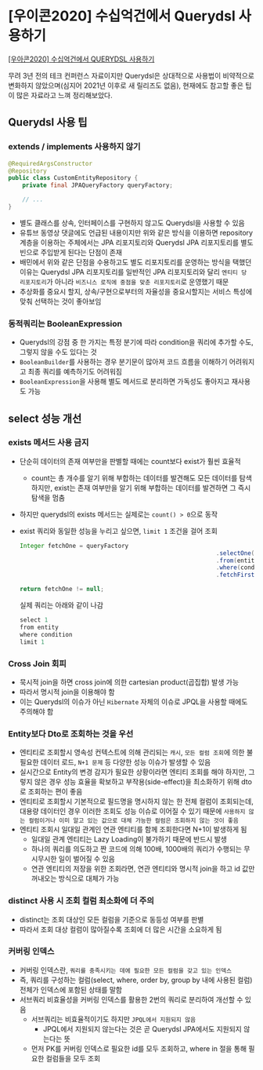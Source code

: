 # [우이콘2020] 수십억건에서 Querydsl 사용하기

[[우아콘2020] 수십억건에서 QUERYDSL 사용하기](https://youtu.be/zMAX7g6rO_Y)

무려 3년 전의 테크 컨퍼런스 자료이지만 Querydsl은 상대적으로 사용법이 비약적으로 변화하지 않았으며(심지어 2021년 이후로 새 릴리즈도 없음), 현재에도 참고할 좋은 팁이 많은 자료라고 느껴 정리해보았다.

## Querydsl 사용 팁

### extends / implements 사용하지 않기

```java
@RequiredArgsConstructor
@Repository
public class CustomEntityRepository {
	private final JPAQueryFactory queryFactory;

	// ...
}
```

- 별도 클래스를 상속, 인터페이스를 구현하지 않고도 Querydsl을 사용할 수 있음
- 유튜브 동영상 댓글에도 언급된 내용이지만 위와 같은 방식을 이용하면 repository 계층을 이용하는 주체에서는 JPA 리포지토리와 Querydsl JPA 리포지토리를 별도 빈으로 주입받게 된다는 단점이 존재
- 배민에서 위와 같은 단점을 수용하고도 별도 리포지토리를 운영하는 방식을 택했던 이유는 Querydsl JPA 리포지토리를 일반적인 JPA 리포지토리와 달리 `엔티티 당 리포지토리`가 아니라 `비즈니스 로직에 중점을 맞춘 리포지토리`로 운영했기 때문
- 추상화를 중요시 할지, 상속/구현으로부터의 자율성을 중요시할지는 서비스 특성에 맞춰 선택하는 것이 좋아보임

### 동적쿼리는 BooleanExpression

- Querydsl의 강점 중 한 가지는 특정 분기에 따라 condition을 쿼리에 추가할 수도, 그렇지 않을 수도 있다는 것
- `BooleanBuilder`를 사용하는 경우 분기문이 많아져 코드 흐름을 이해하기 어려워지고 최종 쿼리를 예측하기도 어려워짐
- `BooleanExpression`을 사용해 별도 메서드로 분리하면 가독성도 좋아지고 재사용도 가능

## select 성능 개선

### exists 메서드 사용 금지

- 단순히 데이터의 존재 여부만을 판별할 때에는 count보다 exist가 훨씬 효율적
    - count는 총 개수를 알기 위해 부합하는 데이터를 발견해도 모든 데이터를 탐색하지만, exist는 존재 여부만을 알기 위해 부합하는 데이터를 발견하면 그 즉시 탐색을 멈춤
- 하지만 querydsl의 exists 메서드는 실제로는 `count() > 0`으로 동작
- exist 쿼리와 동일한 성능을 누리고 싶으면, `limit 1` 조건을 걸어 조회
    
    ```java
    Integer fetchOne = queryFactory
    														.selectOne()
    														.from(entity)
    														.where(condition)
    														.fetchFirst(); // limit 1
    
    return fetchOne != null;
    ```
    
    실제 쿼리는 아래와 같이 나감
    
    ```java
    select 1
    from entity
    where condition
    limit 1
    ```
    

### Cross Join 회피

- 묵시적 join을 하면 cross join에 의한 cartesian product(곱집합) 발생 가능
- 따라서 명시적 join을 이용해야 함
- 이는 Querydsl의 이슈가 아닌 `Hibernate` 자체의 이슈로 JPQL을 사용할 때에도 주의해야 함

### Entity보다 Dto로 조회하는 것을 우선

- 엔티티로 조회할시 영속성 컨텍스트에 의해 관리되는 `캐시`, `모든 컬럼 조회`에 의한 불필요한 데이터 로드, `N+1 문제` 등 다양한 성능 이슈가 발생할 수 있음
- 실시간으로 Entity의 변경 감지가 필요한 상황이라면 엔티티 조회를 해야 하지만, 그렇지 않은 경우 성능 효율을 확보하고 부작용(side-effect)을 최소화하기 위해 dto로 조회하는 편이 좋음
- 엔티티로 조회할시 기본적으로 필드명을 명시하지 않는 한 전체 컬럼이 조회되는데, 대용량 데이터인 경우 이러한 조회도 성능 이슈로 이어질 수 있기 때문에 `사용하지 않는 컬럼이거나 이미 알고 있는 값으로 대체 가능한 컬럼은 조회하지 않는 것이 좋음`
- 엔티티 조회시 일대일 관계인 연관 엔티티를 함께 조회한다면 N+1이 발생하게 됨
    - 일대일 관계 엔티티는 Lazy Loading이 불가하기 때문에 반드시 발생
    - 하나의 쿼리를 의도하고 짠 코드에 의해 100배, 1000배의 쿼리가 수행되는 무시무시한 일이 벌어질 수 있음
    - 연관 엔티티의 저장을 위한 조회라면, 연관 엔티티와 명시적 join을 하고 id 값만 꺼내오는 방식으로 대체가 가능

### distinct 사용 시 조회 컬럼 최소화에 더 주의

- distinct는 조회 대상인 모든 컬럼을 기준으로 동등성 여부를 판별
- 따라서 조회 대상 컬럼이 많아질수록 조회에 더 많은 시간을 소요하게 됨

### 커버링 인덱스

- 커버링 인덱스란, `쿼리를 충족시키는 데에 필요한 모든 컬럼을 갖고 있는 인덱스`
- 즉, 쿼리를 구성하는 컬럼(select, where, order by, group by 내에 사용된 컬럼) 전체가 인덱스에 포함된 상태를 말함
- 서브쿼리 비효율성을 커버링 인덱스를 활용한 2번의 쿼리로 분리하여 개선할 수 있음
    - 서브쿼리는 비효율적이기도 하지만 `JPQL에서 지원되지 않음`
        - JPQL에서 지원되지 않는다는 것은 곧 Querydsl JPA에서도 지원되지 않는다는 뜻
    - 먼저 PK를 커버링 인덱스로 필요한 id를 모두 조회하고, where in 절을 통해 필요한 컬럼들을 모두 조회